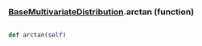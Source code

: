 ### [BaseMultivariateDistribution](BaseMultivariateDistribution.md).arctan (function)


```py

def arctan(self)

```


